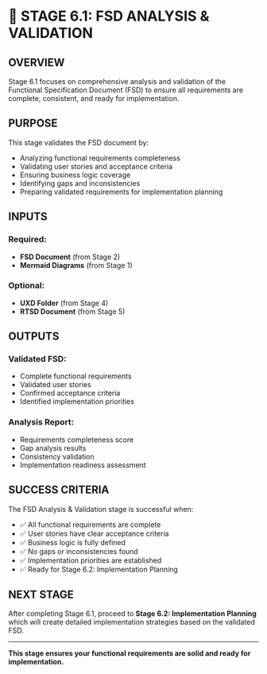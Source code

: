 # 🎯 STAGE 6.1: FSD ANALYSIS & VALIDATION

## **OVERVIEW**

Stage 6.1 focuses on comprehensive analysis and validation of the Functional Specification Document (FSD) to ensure all requirements are complete, consistent, and ready for implementation.

## **PURPOSE**

This stage validates the FSD document by:
- Analyzing functional requirements completeness
- Validating user stories and acceptance criteria
- Ensuring business logic coverage
- Identifying gaps and inconsistencies
- Preparing validated requirements for implementation planning

## **INPUTS**

### **Required:**
- **FSD Document** (from Stage 2)
- **Mermaid Diagrams** (from Stage 1)

### **Optional:**
- **UXD Folder** (from Stage 4)
- **RTSD Document** (from Stage 5)

## **OUTPUTS**

### **Validated FSD:**
- Complete functional requirements
- Validated user stories
- Confirmed acceptance criteria
- Identified implementation priorities

### **Analysis Report:**
- Requirements completeness score
- Gap analysis results
- Consistency validation
- Implementation readiness assessment

## **SUCCESS CRITERIA**

The FSD Analysis & Validation stage is successful when:
- ✅ All functional requirements are complete
- ✅ User stories have clear acceptance criteria
- ✅ Business logic is fully defined
- ✅ No gaps or inconsistencies found
- ✅ Implementation priorities are established
- ✅ Ready for Stage 6.2: Implementation Planning

## **NEXT STAGE**

After completing Stage 6.1, proceed to **Stage 6.2: Implementation Planning** which will create detailed implementation strategies based on the validated FSD.

---

**This stage ensures your functional requirements are solid and ready for implementation.**

